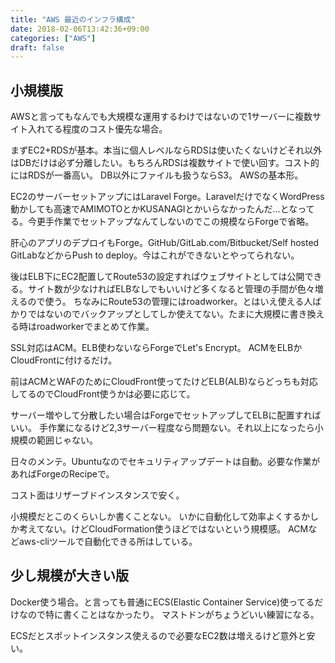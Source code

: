 ```yaml
---
title: "AWS 最近のインフラ構成"
date: 2018-02-06T13:42:36+09:00
categories: ["AWS"]
draft: false
---
```



## 小規模版
AWSと言ってもなんでも大規模な運用するわけではないので1サーバーに複数サイト入れてる程度のコスト優先な場合。


まずEC2+RDSが基本。本当に個人レベルならRDSは使いたくないけどそれ以外はDBだけは必ず分離したい。もちろんRDSは複数サイトで使い回す。コスト的にはRDSが一番高い。
DB以外にファイルも扱うならS3。
AWSの基本形。

EC2のサーバーセットアップにはLaravel Forge。LaravelだけでなくWordPress動かしても高速でAMIMOTOとかKUSANAGIとかいらなかったんだ…となってる。今更手作業でセットアップなんてしないのでこの規模ならForgeで省略。

肝心のアプリのデプロイもForge。GitHub/GitLab.com/Bitbucket/Self hosted GitLabなどからPush to deploy。今はこれができないとやってられない。

後はELB下にEC2配置してRoute53の設定すればウェブサイトとしては公開できる。サイト数が少なければELBなしでもいいけど多くなると管理の手間が色々増えるので使う。
ちなみにRoute53の管理にはroadworker。とはいえ使える人ばかりではないのでバックアップとしてしか使えてない。たまに大規模に書き換える時はroadworkerでまとめて作業。

SSL対応はACM。ELB使わないならForgeでLet's Encrypt。
ACMをELBかCloudFrontに付けるだけ。

前はACMとWAFのためにCloudFront使ってたけどELB(ALB)ならどっちも対応してるのでCloudFront使うかは必要に応じて。

サーバー増やして分散したい場合はForgeでセットアップしてELBに配置すればいい。
手作業になるけど2,3サーバー程度なら問題ない。それ以上になったら小規模の範囲じゃない。

日々のメンテ。Ubuntuなのでセキュリティアップデートは自動。必要な作業があればForgeのRecipeで。

コスト面はリザーブドインスタンスで安く。

小規模だとこのくらいしか書くことない。
いかに自動化して効率よくするかしか考えてない。けどCloudFormation使うほどではないという規模感。
ACMなどaws-cliツールで自動化できる所はしている。


## 少し規模が大きい版
Docker使う場合。と言っても普通にECS(Elastic Container Service)使ってるだけなので特に書くことはなかったり。
マストドンがちょうどいい練習になる。

ECSだとスポットインスタンス使えるので必要なEC2数は増えるけど意外と安い。
